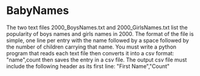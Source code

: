 # BabyNames

The two text files 2000_BoysNames.txt and 2000_GirlsNames.txt list the popularity of boys names and girls names in 2000. The format of the file is simple, one line per entry with the name followed by a space followed by the number of children carrying that name. You must write a python program that reads each text file then converts it into a csv format: "name",count then saves the entry in a csv file. The output csv file must include the following header as its first line: "First Name","Count"
